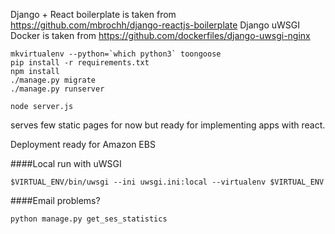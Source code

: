 Django + React boilerplate is taken from https://github.com/mbrochh/django-reactjs-boilerplate
Django uWSGI Docker is taken from https://github.com/dockerfiles/django-uwsgi-nginx

```
mkvirtualenv --python=`which python3` toongoose
pip install -r requirements.txt
npm install
./manage.py migrate
./manage.py runserver
```

```
node server.js
```

serves few static pages for now
but ready for implementing apps with react.


Deployment ready for Amazon EBS


####Local run with uWSGI
```
$VIRTUAL_ENV/bin/uwsgi --ini uwsgi.ini:local --virtualenv $VIRTUAL_ENV
```


####Email problems?
```
python manage.py get_ses_statistics
```